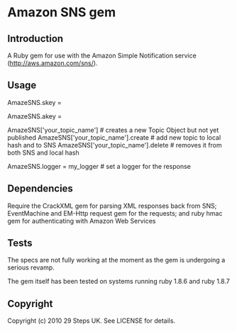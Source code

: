 Amazon SNS gem
==============

Introduction
---------
A Ruby gem for use with the Amazon Simple Notification service (http://aws.amazon.com/sns/).

Usage
---------------

AmazeSNS.skey = <your amazon aws secret key>

AmazeSNS.akey = <your amazon aws access key>

AmazeSNS['your_topic_name'] # creates a new Topic Object but not yet published
AmazeSNS['your_topic_name'].create # add new topic to local hash and to SNS
AmazeSNS['your_topic_name'].delete # removes it from both SNS and local hash

AmazeSNS.logger = my_logger # set a logger for the response

Dependencies
---------------
Require the CrackXML gem for parsing XML responses back from SNS; EventMachine
and EM-Http request gem for the requests; and ruby hmac gem for authenticating with Amazon Web Services


Tests
---------------
The specs are not fully working at the moment as the gem is undergoing a serious revamp.

The gem itself has been tested on systems running ruby 1.8.6 and ruby 1.8.7



Copyright
---------

Copyright (c) 2010 29 Steps UK. See LICENSE for details.